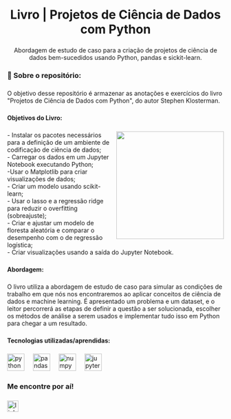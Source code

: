 <h1 align="center">Livro | Projetos de Ciência de Dados com Python</h1>

###

<p align="center">Abordagem de estudo de caso para a criação de projetos de ciência de dados bem-sucedidos usando Python, pandas e sickit-learn.</p>

###

<h3 align="left">🎲 Sobre o repositório:</h3>

###

<p align="left">O objetivo desse repositório é armazenar as anotações e exercícios do livro "Projetos de Ciência de Dados com Python", do autor Stephen Klosterman.</p>

###

<h4 align="left">Objetivos do Livro:</h4>

###

<img align="right" height="250" src="https://s3.novatec.com.br/capas-ampliadas/capa-ampliada-9786586057102.jpg"  />

###

<p align="left">- Instalar os pacotes necessários para a definição de um ambiente de codificação de ciência de dados;<br>- Carregar os dados em um Jupyter Notebook executando Python;<br>-Usar o Matplotlib para criar visualizações de dados;<br>- Criar um modelo usando scikit-learn;<br>- Usar o lasso e a regressão ridge para reduzir o overfitting (sobreajuste);<br>- Criar e ajustar um modelo de floresta aleatória e comparar o desempenho com o de regressão logística;<br>- Criar visualizações usando a saída do Jupyter Notebook.</p>

###

<h4 align="left">Abordagem:</h4>

###

<p align="left">O livro utiliza a abordagem de estudo de caso para simular as condições de trabalho em que nós nos encontraremos ao aplicar conceitos de ciência de dados e machine learning. É apresentado um problema e um dataset, e o leitor percorrerá as etapas de definir a questão a ser solucionada, escolher os métodos de análise a serem usados e implementar tudo isso em Python para chegar a um resultado.</p>

###

<h4 align="left">Tecnologias utilizadas/aprendidas:</h4>

###

<div align="left">
  <img src="https://cdn.jsdelivr.net/gh/devicons/devicon/icons/python/python-original.svg" height="40" alt="python logo"  />
  <img width="12" />
  <img src="https://cdn.jsdelivr.net/gh/devicons/devicon/icons/pandas/pandas-original-wordmark.svg" height="40" alt="pandas logo"  />
  <img width="12" />
  <img src="https://cdn.jsdelivr.net/gh/devicons/devicon/icons/numpy/numpy-original.svg" height="40" alt="numpy logo"  />
  <img width="12" />
  <img src="https://cdn.jsdelivr.net/gh/devicons/devicon/icons/jupyter/jupyter-original-wordmark.svg" height="40" alt="jupyter logo"  />
</div>

###

<h3 align="left">Me encontre por aí!</h3>

###

<div align="left">
  <a href="https://www.linkedin.com/in/daniellyspaulino/" target="_blank">
    <img src="https://img.shields.io/static/v1?message=LinkedIn&logo=linkedin&label=&color=0077B5&logoColor=white&labelColor=&style=for-the-badge" height="26" alt="linkedin logo"  />
  </a>
</div>

###
